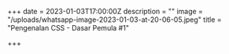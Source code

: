 +++
date = 2023-01-03T17:00:00Z
description = ""
image = "/uploads/whatsapp-image-2023-01-03-at-20-06-05.jpeg"
title = "Pengenalan CSS - Dasar Pemula #1"

+++
